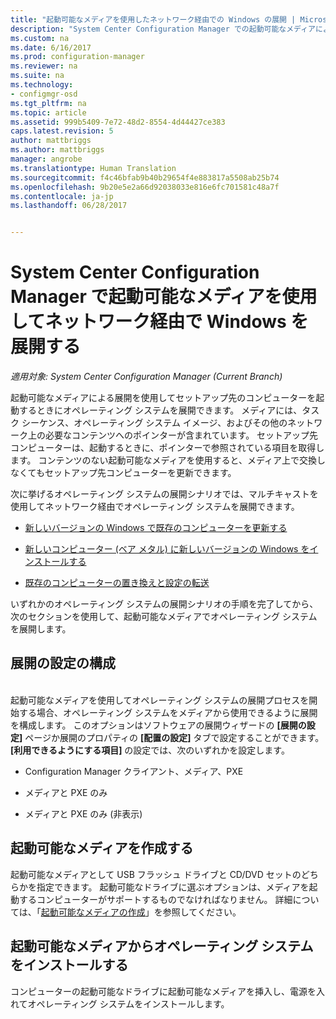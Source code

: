 ```yaml
---
title: "起動可能なメディアを使用したネットワーク経由での Windows の展開 | Microsoft Docs"
description: "System Center Configuration Manager での起動可能なメディアによる展開を使用して、セットアップ先のコンピューターの起動と同時にオペレーティング システムを展開できます。"
ms.custom: na
ms.date: 6/16/2017
ms.prod: configuration-manager
ms.reviewer: na
ms.suite: na
ms.technology:
- configmgr-osd
ms.tgt_pltfrm: na
ms.topic: article
ms.assetid: 999b5409-7e72-48d2-8554-4d44427ce383
caps.latest.revision: 5
author: mattbriggs
ms.author: mattbriggs
manager: angrobe
ms.translationtype: Human Translation
ms.sourcegitcommit: f4c46bfab9b40b29654f4e883817a5508ab25b74
ms.openlocfilehash: 9b20e5e2a66d92038033e816e6fc701581c48a7f
ms.contentlocale: ja-jp
ms.lasthandoff: 06/28/2017


---
```

# System Center Configuration Manager で起動可能なメディアを使用してネットワーク経由で Windows を展開する
<a id="use-bootable-media-to-deploy-windows-over-the-network-with-system-center-configuration-manager" class="xliff"></a>

*適用対象: System Center Configuration Manager (Current Branch)*

起動可能なメディアによる展開を使用してセットアップ先のコンピューターを起動するときにオペレーティング システムを展開できます。 メディアには、タスク シーケンス、オペレーティング システム イメージ、およびその他のネットワーク上の必要なコンテンツへのポインターが含まれています。 セットアップ先コンピューターは、起動するときに、ポインターで参照されている項目を取得します。 コンテンツのない起動可能なメディアを使用すると、メディア上で交換しなくてもセットアップ先コンピューターを更新できます。

次に挙げるオペレーティング システムの展開シナリオでは、マルチキャストを使用してネットワーク経由でオペレーティング システムを展開できます。

-   [新しいバージョンの Windows で既存のコンピューターを更新する](refresh-an-existing-computer-with-a-new-version-of-windows.md)

-   [新しいコンピューター (ベア メタル) に新しいバージョンの Windows をインストールする](install-new-windows-version-new-computer-bare-metal.md)  

-   [既存のコンピューターの置き換えと設定の転送](replace-an-existing-computer-and-transfer-settings.md)  

いずれかのオペレーティング システムの展開シナリオの手順を完了してから、次のセクションを使用して、起動可能なメディアでオペレーティング システムを展開します。  

## 展開の設定の構成
<a id="configure-deployment-settings" class="xliff"></a>  
起動可能なメディアを使用してオペレーティング システムの展開プロセスを開始する場合、オペレーティング システムをメディアから使用できるように展開を構成します。 このオプションはソフトウェアの展開ウィザードの **[展開の設定]** ページか展開のプロパティの **[配置の設定]** タブで設定することができます。 **[利用できるようにする項目]** の設定では、次のいずれかを設定します。

-   Configuration Manager クライアント、メディア、PXE

-   メディアと PXE のみ

-   メディアと PXE のみ (非表示)

## 起動可能なメディアを作成する
<a id="create-the-bootable-media" class="xliff"></a>
起動可能なメディアとして USB フラッシュ ドライブと CD/DVD セットのどちらかを指定できます。 起動可能なドライブに選ぶオプションは、メディアを起動するコンピューターがサポートするものでなければなりません。 詳細については、「[起動可能なメディアの作成](create-bootable-media.md)」を参照してください。  

##  <a name="BKMK_Deploy"></a> 起動可能なメディアからオペレーティング システムをインストールする  
コンピューターの起動可能なドライブに起動可能なメディアを挿入し、電源を入れてオペレーティング システムをインストールします。

